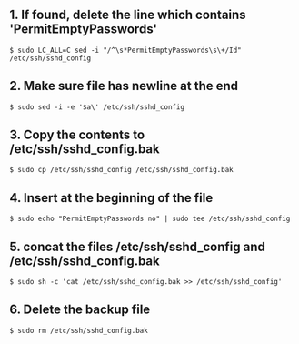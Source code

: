 ## 1. If found, delete the line which contains 'PermitEmptyPasswords'
    $ sudo LC_ALL=C sed -i "/^\s*PermitEmptyPasswords\s\+/Id" /etc/ssh/sshd_config

## 2. Make sure file has newline at the end
    $ sudo sed -i -e '$a\' /etc/ssh/sshd_config

## 3. Copy the contents to /etc/ssh/sshd_config.bak
    $ sudo cp /etc/ssh/sshd_config /etc/ssh/sshd_config.bak

## 4. Insert at the beginning of the file
    $ sudo echo "PermitEmptyPasswords no" | sudo tee /etc/ssh/sshd_config

## 5. concat the files /etc/ssh/sshd_config and /etc/ssh/sshd_config.bak
    $ sudo sh -c 'cat /etc/ssh/sshd_config.bak >> /etc/ssh/sshd_config'

## 6. Delete the backup file
    $ sudo rm /etc/ssh/sshd_config.bak
